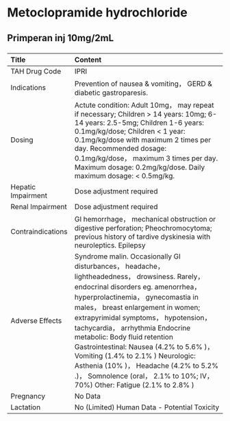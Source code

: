 # Metoclopramide hydrochloride

## Primperan inj 10mg/2mL

##### 

| Title              | Content                                                                                                                                                                                                                                                                                                                                                                                                                                                                                                                            |
|:-------------------|:-----------------------------------------------------------------------------------------------------------------------------------------------------------------------------------------------------------------------------------------------------------------------------------------------------------------------------------------------------------------------------------------------------------------------------------------------------------------------------------------------------------------------------------|
| TAH Drug Code      | IPRI                                                                                                                                                                                                                                                                                                                                                                                                                                                                                                                               |
| Indications        | Prevention of nausea & vomiting， GERD & diabetic gastroparesis.                                                                                                                                                                                                                                                                                                                                                                                                                                                                   |
| Dosing             | Actute condition: Adult 10mg， may repeat if necessary; Children > 14 years: 10mg; 6-14 years: 2.5-5mg; Children 1-6 years: 0.1mg/kg/dose; Children < 1 year: 0.1mg/kg/dose with maximum 2 times per day. Recommended dosage: 0.1mg/kg/dose， maximum 3 times per day. Maximum dosage: 0.2mg/kg/dose. Daily maximum dosage: < 0.5mg/kg.                                                                                                                                                                                            |
| Hepatic Impairment | Dose adjustment required                                                                                                                                                                                                                                                                                                                                                                                                                                                                                                           |
| Renal Impairment   | Dose adjustment required                                                                                                                                                                                                                                                                                                                                                                                                                                                                                                           |
| Contraindications  | GI hemorrhage， mechanical obstruction or digestive perforation; Pheochromocytoma; previous history of tardive dyskinesia with neuroleptics. Epilepsy                                                                                                                                                                                                                                                                                                                                                                              |
| Adverse Effects    | Syndrome malin. Occasionally GI disturbances， headache， lightheadedness， drowsiness. Rarely， endocrinal disorders eg. amenorrhea， hyperprolactinemia， gynecomastia in males， breast enlargement in women; extrapyrimidal symptoms， hypotension， tachycardia， arrhythmia Endocrine metabolic: Body fluid retention Gastrointestinal: Nausea (4.2% to 5.6% )， Vomiting (1.4% to 2.1% ) Neurologic: Asthenia (10% )， Headache (4.2% to 5.2% .)， Somnolence (oral， 2.1% to 10%; IV， 70%) Other: Fatigue (2.1% to 2.8% ) |
| Pregnancy          | No Data                                                                                                                                                                                                                                                                                                                                                                                                                                                                                                                            |
| Lactation          | No (Limited) Human Data - Potential Toxicity                                                                                                                                                                                                                                                                                                                                                                                                                                                                                       |

